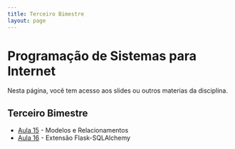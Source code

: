```yaml
---
title: Terceiro Bimestre
layout: page
---
```


# Programação de Sistemas para Internet

Nesta página, você tem acesso aos slides ou outros materias da disciplina.

## Terceiro Bimestre

- [Aula 15](../slides/15_ORMS/15_ORMS-parte2.pdf) - Modelos e Relacionamentos
- [Aula 16](../slides/16_ORMS_Extestion/15_flask-sqlalchemy.pdf) - Extensão Flask-SQLAlchemy